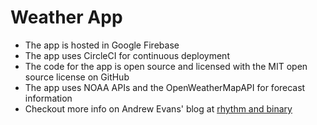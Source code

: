 # Weather App
- The app is hosted in Google Firebase
- The app uses CircleCI for continuous deployment
- The code for the app is open source and licensed with the MIT open source license on GitHub
- The app uses NOAA APIs and the OpenWeatherMapAPI for forecast information
- Checkout more info on Andrew Evans' blog at [rhythm and binary](https://www.rhythmandbinary.com)
